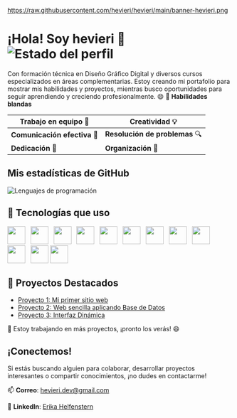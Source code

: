 https://raw.githubusercontent.com/hevieri/hevieri/main/banner-hevieri.png


# ¡Hola! Soy hevieri 👋  ![Estado del perfil](https://img.shields.io/badge/Status-Disponible%20para%20nuevos%20proyectos-brightgreen)

Con formación técnica en Diseño Gráfico Digital y diversos cursos especializados en áreas complementarias.
Estoy creando mi portafolio para mostrar mis habilidades y proyectos, mientras busco oportunidades para seguir aprendiendo y creciendo profesionalmente. 😄
🌟 **Habilidades blandas**  

| **Trabajo en equipo** 🤝  | **Creatividad** 💡   |  
|---------------------------|----------------------|  
| **Comunicación efectiva** 💬 | **Resolución de problemas** 🔍 |  
| **Dedicación** 🔧         | **Organización** 📅   |  



## Mis estadísticas de GitHub


![Lenguajes de programación](https://github-readme-stats.vercel.app/api/top-langs/?username=hevieri&langs_count=6&count_private=true&show_icons=true&hide_title=true&layout=compact)

## 🧰 Tecnologías que uso
<p align="left">
  <img src="https://cdn.jsdelivr.net/gh/devicons/devicon/icons/github/github-original.svg" width="40" />&nbsp;&nbsp;
  <img src="https://cdn.jsdelivr.net/gh/devicons/devicon/icons/git/git-original.svg" width="40" />&nbsp;&nbsp; 
  <img src="https://cdn.jsdelivr.net/gh/devicons/devicon/icons/figma/figma-original.svg" width="40" />&nbsp;&nbsp;
  <img src="https://cdn.jsdelivr.net/gh/devicons/devicon/icons/wordpress/wordpress-original.svg" width="40" />&nbsp;&nbsp;
  <img src="https://cdn.jsdelivr.net/gh/devicons/devicon/icons/html5/html5-original.svg" width="40" />&nbsp;&nbsp;
  <img src="https://cdn.jsdelivr.net/gh/devicons/devicon/icons/css3/css3-original.svg" width="40" />&nbsp;&nbsp;
  <img src="https://cdn.jsdelivr.net/gh/devicons/devicon/icons/javascript/javascript-original.svg" width="40" />&nbsp;&nbsp;
  <img src="https://cdn.jsdelivr.net/gh/devicons/devicon/icons/jquery/jquery-original.svg" width="40" />&nbsp;&nbsp;
  <img src="https://cdn.jsdelivr.net/gh/devicons/devicon/icons/bootstrap/bootstrap-original.svg" width="40" />&nbsp;&nbsp;
  <img src="https://cdn.jsdelivr.net/gh/devicons/devicon/icons/php/php-original.svg" width="40" />&nbsp;&nbsp;
  <img src="https://cdn.jsdelivr.net/gh/devicons/devicon/icons/mysql/mysql-original.svg" width="40" />
  <img src="https://img.icons8.com/color/512/vite.png" width="40" />&nbsp;&nbsp;
</p>

</p>


</p>

## 🚀 Proyectos Destacados

- [Proyecto 1: Mi primer sitio web](https://github.com/hevieri/SitioWebMorningstar)
- [Proyecto 2: Web sencilla aplicando Base de Datos](https://github.com/hevieri/MugiwaraWeb)
- [Proyecto 3: Interfaz Dinámica](https://github.com/hevieri/SlotMachine)

🔧 Estoy trabajando en más proyectos, ¡pronto los verás! 😄


## ¡Conectemos!

Si estás buscando alguien para colaborar, desarrollar proyectos interesantes o compartir conocimientos, ¡no dudes en contactarme!

📫 **Correo**: [hevieri.dev@gmail.com](mailto:hevieri.dev@gmail.com)

🔗 **LinkedIn**: [Erika Helfenstern](https://www.linkedin.com/in/erika-helfenstern-89b9a9233/)




<!--
**hevieri/hevieri** is a ✨ _special_ ✨ repository because its `README.md` (this file) appears on your GitHub profile.
![Code Quality](https://img.shields.io/codeclimate/quality/grade/hevieri/readme)

Here are some ideas to get you started:

- 🔭 I’m currently working on ...
- 🌱 I’m currently learning ...
- 👯 I’m looking to collaborate on ...
- 🤔 I’m looking for help with ...
- 💬 Ask me about ...
- 📫 How to reach me: ...
- 😄 Pronouns: ...
- ⚡ Fun fact: ...
-->
